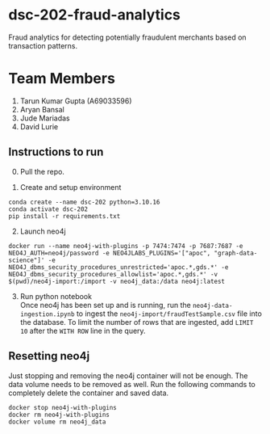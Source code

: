 # dsc-202-fraud-analytics
Fraud analytics for detecting potentially fraudulent merchants based on transaction patterns. 

# Team Members
1. Tarun Kumar Gupta (A69033596)
2. Aryan Bansal
3. Jude Mariadas
4. David Lurie


## Instructions to run  
0. Pull the repo. 

1. Create and setup environment  
```
conda create --name dsc-202 python=3.10.16
conda activate dsc-202
pip install -r requirements.txt
```  

2. Launch neo4j
```
docker run --name neo4j-with-plugins -p 7474:7474 -p 7687:7687 -e NEO4J_AUTH=neo4j/password -e NEO4JLABS_PLUGINS='["apoc", "graph-data-science"]' -e NEO4J_dbms_security_procedures_unrestricted='apoc.*,gds.*' -e NEO4J_dbms_security_procedures_allowlist='apoc.*,gds.*' -v $(pwd)/neo4j-import:/import -v neo4j_data:/data neo4j:latest
```

3. Run python notebook  
Once neo4j has been set up and is running, run the `neo4j-data-ingestion.ipynb` to ingest the `neo4j-import/fraudTestSample.csv` file into the database. To limit the number of rows that are ingested, add `LIMIT 10` after the `WITH ROW` line in the query. 


## Resetting neo4j  
Just stopping and removing the neo4j container will not be enough. The data volume needs to be removed as well. Run the following commands to completely delete the container and saved data. 
```
docker stop neo4j-with-plugins
docker rm neo4j-with-plugins
docker volume rm neo4j_data
```
